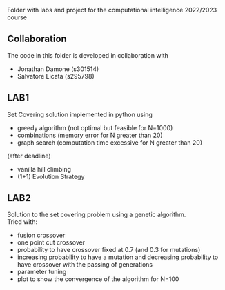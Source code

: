 Folder with labs and project for the computational intelligence 2022/2023 course
## Collaboration
The code in this folder is developed in collaboration with  
- Jonathan Damone (s301514)
- Salvatore Licata (s295798)
## LAB1
Set Covering solution implemented in python using 
- greedy algorithm (not optimal but feasible for N=1000)
- combinations (memory error for N greater than 20)
- graph search (computation time excessive for N greater than 20)  

(after deadline)
- vanilla hill climbing  
- (1+1) Evolution Strategy

## LAB2  
Solution to the set covering problem using a genetic algorithm.  
Tried with:
- fusion crossover
- one point cut crossover
- probability to have crossover fixed at 0.7 (and 0.3 for mutations)
- increasing probability to have a mutation and decreasing probability to have crossover with the passing of generations
- parameter tuning
- plot to show the convergence of the algorithm for N=100
